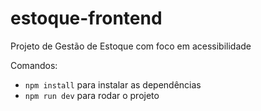 # estoque-frontend
 Projeto de Gestão de Estoque com foco em acessibilidade

Comandos:

- `npm install` para instalar as dependências
- `npm run dev` para rodar o projeto
